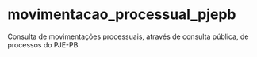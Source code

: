 # movimentacao_processual_pjepb
Consulta de movimentações processuais, através de consulta pública, de processos do PJE-PB
